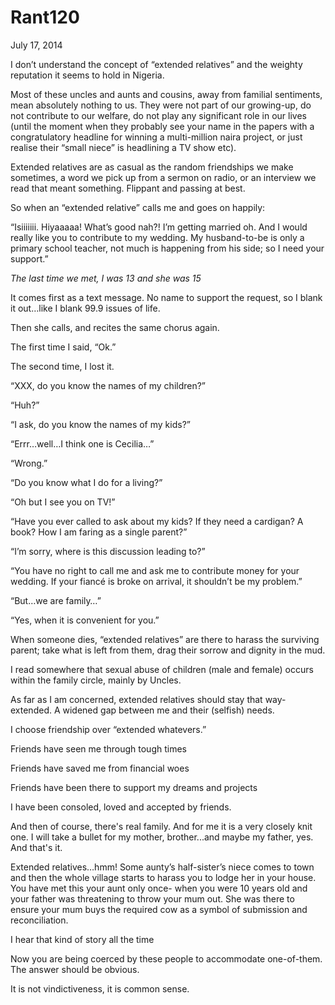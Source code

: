 # Rant120


July 17, 2014

I don’t understand the concept of “extended relatives” and the weighty reputation it seems to hold in Nigeria.

Most of these uncles and aunts and cousins, away from familial sentiments, mean absolutely nothing to us. They were not part of our growing-up, do not contribute to our welfare, do not play any significant role in our lives (until the moment when they probably see your name in the papers with a congratulatory headline for winning a multi-million naira project, or just realise their “small niece” is headlining a TV show etc).

Extended relatives are as casual as the random friendships we make sometimes, a word we pick up from a sermon on radio, or an interview we read that meant something. Flippant and passing at best.

So when an “extended relative” calls me and goes on happily:

“Isiiiiiii. Hiyaaaaa! What’s good nah?! I’m getting married oh. And I would really like you to contribute to my wedding. My husband-to-be is only a primary school teacher, not much is happening from his side; so I need your support.” 

*The last time we met, I was 13 and she was 15*

It comes first as a text message. No name to support the request, so I blank it out…like I blank 99.9 issues of life.

Then she calls, and recites the same chorus again.

The first time I said, “Ok.”

The second time, I lost it.

“XXX, do you know the names of my children?”

“Huh?”

“I ask, do you know the names of my kids?”

“Errr…well…I think one is Cecilia…”

“Wrong.”

“Do you know what I do for a living?”

“Oh but I see you on TV!”

“Have you ever called to ask about my kids? If they need a cardigan? A book? How I am faring as a single parent?”

“I’m sorry, where is this discussion leading to?”

“You have no right to call me and ask me to contribute money for your wedding. If your fiancé is broke on arrival, it shouldn’t be my problem.”

“But…we are family…”

“Yes, when it is convenient for you.”

When someone dies, “extended relatives” are there to harass the surviving parent; take what is left from them, drag their sorrow and dignity in the mud.

I read somewhere that sexual abuse of children (male and female) occurs within the family circle, mainly by Uncles.

As far as I am concerned, extended relatives should stay that way- extended. A widened gap between me and their (selfish) needs.

I choose friendship over “extended whatevers.”

Friends have seen me through tough times

Friends have saved me from financial woes

Friends have been there to support my dreams and projects

I have been consoled, loved and accepted by friends.

And then of course, there's real family. And for me it is a very closely knit one. I will take a bullet for my mother, brother...and maybe my father, yes. And that's it.

Extended relatives…hmm! Some aunty’s half-sister’s niece comes to town and then the whole village starts to harass you to lodge her in your house. You have met this your aunt only once- when you were 10 years old and your father was threatening to throw your mum out. She was there to ensure your mum buys the required cow as a symbol of submission and reconciliation.

I hear that kind of story all the time 

Now you are being coerced by these people to accommodate one-of-them. The answer should be obvious.

It is not vindictiveness, it is common sense.